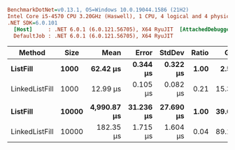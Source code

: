 ``` ini

BenchmarkDotNet=v0.13.1, OS=Windows 10.0.19044.1586 (21H2)
Intel Core i5-4570 CPU 3.20GHz (Haswell), 1 CPU, 4 logical and 4 physical cores
.NET SDK=6.0.101
  [Host]     : .NET 6.0.1 (6.0.121.56705), X64 RyuJIT  [AttachedDebugger]
  DefaultJob : .NET 6.0.1 (6.0.121.56705), X64 RyuJIT


```
|         Method |  Size |        Mean |     Error |    StdDev | Ratio |   Gen 0 |   Gen 1 | Allocated |
|--------------- |------ |------------:|----------:|----------:|------:|--------:|--------:|----------:|
|       **ListFill** |  **1000** |    **62.42 μs** |  **0.344 μs** |  **0.322 μs** |  **1.00** |  **2.5635** |       **-** |      **8 KB** |
| LinkedListFill |  1000 |    12.99 μs |  0.105 μs |  0.082 μs |  0.21 | 15.3046 |       - |     47 KB |
|                |       |             |           |           |       |         |         |           |
|       **ListFill** | **10000** | **4,990.87 μs** | **31.236 μs** | **27.690 μs** |  **1.00** | **39.0625** |       **-** |    **128 KB** |
| LinkedListFill | 10000 |   182.35 μs |  1.715 μs |  1.604 μs |  0.04 | 89.1113 | 40.5273 |    469 KB |
